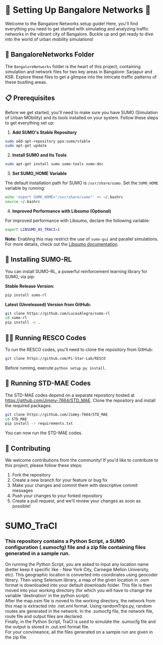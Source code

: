# 🌆 Setting Up Bangalore Networks 🚥

Welcome to the Bangalore Networks setup guide! Here, you'll find everything you need to get started with simulating and analyzing traffic networks in the vibrant city of Bangalore. Buckle up and get ready to dive into the world of urban mobility simulations!

## 📂 BangaloreNetworks Folder

The `BangaloreNetworks` folder is the heart of this project, containing simulation and network files for two key areas in Bangalore: Sarjapur and KSR. Explore these files to get a glimpse into the intricate traffic patterns of these bustling areas.

## 📋 Prerequisites

Before we get started, you'll need to make sure you have SUMO (Simulation of Urban MObility) and its tools installed on your system. Follow these steps to get everything set up:

1. **Add SUMO's Stable Repository**

```bash
sudo add-apt-repository ppa:sumo/stable
sudo apt-get update
```

2. **Install SUMO and Its Tools**

```bash
sudo apt-get install sumo sumo-tools sumo-doc
```

3. **Set SUMO_HOME Variable**

The default installation path for SUMO is `/usr/share/sumo`. Set the `SUMO_HOME` variable by running:

```bash
echo 'export SUMO_HOME="/usr/share/sumo"' >> ~/.bashrc
source ~/.bashrc
```

4. **Improved Performance with Libsumo (Optional)**

For improved performance with Libsumo, declare the following variable:

```bash
export LIBSUMO_AS_TRACI=1
```

**Note:** Enabling this may restrict the use of `sumo-gui` and parallel simulations. For more details, check out the [Libsumo documentation](https://sumo.dlr.de/docs/Libsumo.html).

## 🚀 Installing SUMO-RL

You can install SUMO-RL, a powerful reinforcement learning library for SUMO, via pip:

**Stable Release Version:**

```bash
pip install sumo-rl
```

**Latest (Unreleased) Version from GitHub:**

```bash
git clone https://github.com/LucasAlegre/sumo-rl
cd sumo-rl
pip install -e .
```

## 🏃‍♀️ Running RESCO Codes

To run the RESCO codes, you'll need to clone the repository from GitHub:

```bash
git clone https://github.com/Pi-Star-Lab/RESCO
```

Before running, execute `python setup.py install`.

## 🤖 Running STD-MAE Codes

The STD-MAE codes depend on a separate repository hosted at https://github.com/Jimmy-7664/STD_MAE. Clone the repository and install the required packages:

```bash
git clone https://github.com/Jimmy-7664/STD_MAE
cd STD_MAE
pip install -r requirements.txt
```

You can now run the STD-MAE codes.

## 🌟 Contributing

We welcome contributions from the community! If you'd like to contribute to this project, please follow these steps:

1. Fork the repository
2. Create a new branch for your feature or bug fix
3. Make your changes and commit them with descriptive commit messages
4. Push your changes to your forked repository
5. Create a pull request, and we'll review your changes as soon as possible!


# SUMO_TraCI
### This repository contains a Python Script, a SUMO configuration (.sumocfg) file and a zip file containing files generated in a sample run. 
On running the Python Script, you are asked to input any location name (better keep it specific like - New York City, Carnegie Mellon University, etc). This geographic location is converted into coordinates using geocoder library. Then using Selenium library, a map of the given location in .osm format is downloaded into your default downloads folder. This file is then moved into your working directory (for which you will have to change the variable 'destination' in the python script).\
After the map.osm file is moved to the working directory, the network from this map is extracted into .net.xml format. Using randomTrips.py, random routes are generated in the network. In the .sumocfg file, the network file, route file and output files are declared.\
Finally, in the Python Script, TraCI is used to simulate the .sumocfg file and the output is stored in .out.xml format file.\
For your convineance, all the files generated on a sample run are given in the zip file.
